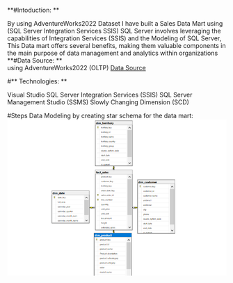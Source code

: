 **#Intoduction:
**
      
By using AdventureWorks2022 Dataset I have built a Sales Data Mart using (SQL Server Integration Services SSIS) SQL Server involves leveraging the capabilities of Integration Services (SSIS) and the Modeling of SQL Server, This Data mart offers several benefits, making them valuable components in the main purpose of data management and analytics within organizations
**#Data Source:
**   
    using AdventureWorks2022 (OLTP)  [Data Source](https://github.com/Microsoft/sql-server-samples/releases/download/adventureworks/AdventureWorks2022.bak)   

#**
Technologies:
**

  Visual Studio
  SQL Server Integration Services (SSIS)
  SQL Server Management Studio (SSMS)
  Slowly Changing Dimension (SCD)
  
#Steps
Data Modeling by creating star schema for the data mart:
![Data Modeling by creating star schema for the data mart: ](https://github.com/Eman2597/Data_Mart_Building/blob/main/Image/Star%20Schema.png)
